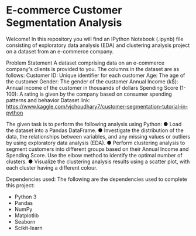 # E-commerce Customer Segmentation Analysis
Welcome! In this repository you will find an IPython Notebook (.ipynb) file consisting of exploratory data analysis (EDA) and clustering analysis project on a dataset from an e-commerce company.  

Problem Statement
A dataset comprising data on an e-commerce company's clients is provided to you. The
columns in the dataset are as follows:
Customer ID: Unique identifier for each customer
Age: The age of the customer
Gender: The gender of the customer
Annual Income (k$): Annual income of the customer in thousands of dollars
Spending Score (1-100): A rating is given by the company based on consumer spending
patterns and behavior
Dataset link:
https://www.kaggle.com/vjchoudhary7/customer-segmentation-tutorial-in-python

The given task is to perform the following analysis using Python:
● Load the dataset into a Pandas DataFrame.
● Investigate the distribution of the data, the relationships between variables, and any
missing values or outliers by using exploratory data analysis (EDA).
● Perform clustering analysis to segment customers into different groups based on their
Annual Income and Spending Score. Use the elbow method to identify the optimal
number of clusters.
● Visualize the clustering analysis results using a scatter plot, with each cluster having a
different colour.

Dependencies used:
The following are the dependencies used to complete this project:
- Python 3
- Pandas
- NumPy
- Matplotlib
- Seaborn
- Scikit-learn
